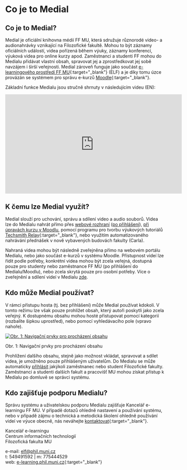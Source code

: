 Co je to Medial
===============







## Co je to Medial?

Medial je oficiální knihovna médií FF MU, která sdružuje různorodé
video- a audionahrávky vznikající na Filozofické fakultě. Mohou to být
záznamy oficiálních událostí, videa pořízená během výuky, záznamy
konferencí, výuková videa pro online kurzy apod. Zaměstnanci a studenti
FF mohou do Medialu přidávat vlastní obsah, spravovat jej a
zprostředkovat jej sobě navzájem i širší veřejnosti. Medial zároveň
funguje jako součást [e-learningového prostředí FF
MU](https://elf.phil.muni.cz){:target="_blank"} (ELF) a je díky tomu úzce provázán
se systémem pro správu e-kurzů [Moodle](https://moodle.org/){:target="_blank"}.

Základní funkce Medialu jsou stručně shrnuty v následujícím videu (EN):

<iframe width="560" height="315" src="https://www.youtube.com/embed/akxT2d5QmH0" title="YouTube video player" frameborder="0" allow="accelerometer; autoplay; clipboard-write; encrypted-media; gyroscope; picture-in-picture" allowfullscreen></iframe>


## K čemu lze Medial využít?

Medial slouží pro uchování, správu a sdílení video a audio souborů.
Videa lze do Medialu nahrát přímo přes [webové
rozhraní](/medialdocs/jak-nahrat-do-medialu-soubor-z-pocitace) ([po
přihlášení](/medialdocs/zakladni-orientace-v-medialu#TOC-P-ihl-en-do-Medialu)),
[při úpravách kurzu v
Moodlu](/medialdocs/jak-vkladat-obsah-prostrednictvim-moodlu), pomocí
programu pro tvorbu výukových tutoriálů [Techsmith
Relay](https://sites.google.com/a/phil.muni.cz/elearning-relay/){:target="_blank"}, nebo
využitím automatizovaného nahrávání přednášek v nově vybavených budovách
fakulty (Carla).


Nahraná videa mohou být následně zveřejněna přímo na webovém portálu
Medialu, nebo jako součást e-kurzů v systému Moodle. Přístupnost videí
lze řídit podle potřeby, konkrétní videa mohou být zcela veřejná,
dostupná pouze pro studenty nebo zaměstnance FF MU (po přihlášení do
Medialu/Moodlu), nebo zcela skrytá pouze pro osobní potřeby. Více o
zveřejnění a sdílení videí v Medialu
[zde](/medialdocs/jak-muazu-sva-videa-sirit).

## Kdo může Medial používat?

V rámci přístupu hosta (tj. bez přihlášení) může Medial používat
kdokoli. V tomto režimu lze však pouze prohlížet obsah, který autoři
poskytli jako zcela veřejný. K dostupnému obsahu mohou hosté přistupovat
pomocí kategorií (rozbalíte šipkou uprostřed), nebo pomocí vyhledávacího
pole (vpravo nahoře). 

[![Obr. 1: Navigační prvky pro procházení
obsahu](co-je-to-medial/1_zakladni-navigace.png)](/medialdocs/co-je-to-medial/1_zakladni-navigace.png?attredirects=0)  
<figcaption>Obr. 1: Navigační prvky pro procházení obsahu</figcaption>


Prohlížení dalšího obsahu, stejně jako možnost vkládat, spravovat a
sdílet videa, je umožněno pouze přihlášeným uživatelům. Do Medialu se
může automaticky
[přihlásit](/medialdocs/zakladni-orientace-v-medialu#TOC-P-ihl-en-do-Medialu)
jakýkoli zaměstnanec nebo student Filozofické fakulty. Zaměstnanci a
studenti dalších fakult a pracovišť MU mohou získat přístup k Medialu po
domluvě se správci systému.

## Kdo zajišťuje podporu Medialu?

Správu systému a uživatelskou podporu Medialu zajišťuje Kancelář
e-learningu FF MU. V případě dotazů ohledně nastavení a používání
systému, nebo v případě zájmu o technická a metodická školení ohledně
používání videí ve výuce obecně, nás neváhejte
[kontaktovat](https://it.muni.cz/phil/ke/nase-sluzby#main){:target="_blank"}.

Kancelář e-learningu  
Centrum informačních technologií  
Filozofická fakulta MU


e-mail: <elf@phil.muni.cz>  
t: 549491592 | m: 775444529  
web: [e-learning.phil.muni.cz](http://e-learning.phil.muni.cz/){:target="_blank"}
